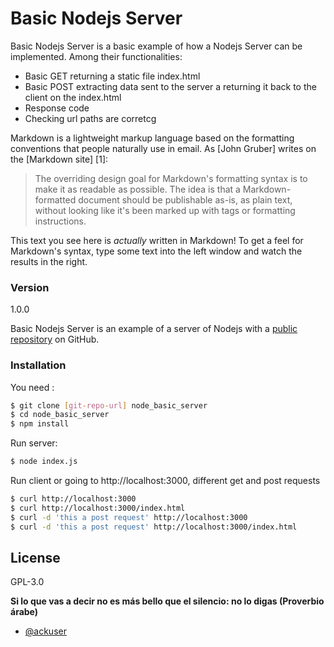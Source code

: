 # Basic Nodejs Server

Basic Nodejs Server is a basic example of how a Nodejs Server can be implemented. Among their functionalities:

  - Basic GET returning a static file index.html
  - Basic POST extracting data sent to the server a returning it back to the client on the index.html
  - Response code
  - Checking url paths are corretcg

Markdown is a lightweight markup language based on the formatting conventions that people naturally use in email.  As [John Gruber] writes on the [Markdown site] [1]:

> The overriding design goal for Markdown's
> formatting syntax is to make it as readable
> as possible. The idea is that a
> Markdown-formatted document should be
> publishable as-is, as plain text, without
> looking like it's been marked up with tags
> or formatting instructions.

This text you see here is *actually* written in Markdown! To get a feel for Markdown's syntax, type some text into the left window and watch the results in the right.

### Version
1.0.0

Basic Nodejs Server is an example of a server of Nodejs with a [public repository](https://github.com/ackuser/node_basic_server) on GitHub.

### Installation

You need :

```sh
$ git clone [git-repo-url] node_basic_server
$ cd node_basic_server
$ npm install
```
Run server:
```sh
$ node index.js
```
Run client or going to http://localhost:3000, different get and post requests
```sh
$ curl http://localhost:3000
$ curl http://localhost:3000/index.html
$ curl -d 'this a post request' http://localhost:3000
$ curl -d 'this a post request' http://localhost:3000/index.html
```

License
----

GPL-3.0


**Si lo que vas a decir no es más bello que el silencio: no lo digas (Proverbio árabe)**

- [@ackuser](http://twitter.com/ackuser)
